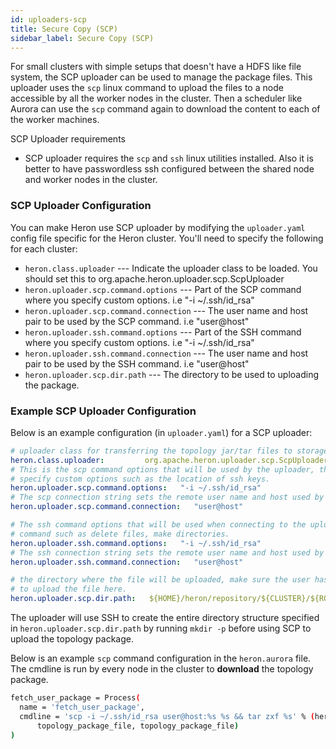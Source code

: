 ```yaml
---
id: uploaders-scp
title: Secure Copy (SCP)
sidebar_label: Secure Copy (SCP)
---
```


For small clusters with simple setups that doesn't have a HDFS like file system, the SCP uploader
can be used to manage the package files. This uploader uses the `scp` linux command to upload the
files to a node accessible by all the worker nodes in the cluster. Then a scheduler like Aurora can
use the `scp` command again to download the content to each of the worker machines.

SCP Uploader requirements

* SCP uploader requires the `scp` and `ssh` linux utilities installed. Also it is better to have
passwordless ssh configured between the shared node and worker nodes in the cluster.

### SCP Uploader Configuration

You can make Heron use SCP uploader by modifying the `uploader.yaml` config file specific
for the Heron cluster. You'll need to specify the following for each cluster:

* `heron.class.uploader` --- Indicate the uploader class to be loaded. You should set this to
org.apache.heron.uploader.scp.ScpUploader
* `heron.uploader.scp.command.options` --- Part of the SCP command where you specify custom options.
i.e "-i ~/.ssh/id_rsa"
* `heron.uploader.scp.command.connection` --- The user name and host pair to be used by the SCP command.
i.e "user@host"
* `heron.uploader.ssh.command.options` --- Part of the SSH command where you specify custom options.
i.e "-i ~/.ssh/id_rsa"
* `heron.uploader.ssh.command.connection` --- The user name and host pair to be used by the SSH command.
i.e "user@host"
* `heron.uploader.scp.dir.path` --- The directory to be used to uploading the package.

### Example SCP Uploader Configuration

Below is an example configuration (in `uploader.yaml`) for a SCP uploader:

```yaml
# uploader class for transferring the topology jar/tar files to storage
heron.class.uploader:         org.apache.heron.uploader.scp.ScpUploader
# This is the scp command options that will be used by the uploader, this can be used to
# specify custom options such as the location of ssh keys.
heron.uploader.scp.command.options:   "-i ~/.ssh/id_rsa"
# The scp connection string sets the remote user name and host used by the uploader.
heron.uploader.scp.command.connection:   "user@host"

# The ssh command options that will be used when connecting to the uploading host to execute
# command such as delete files, make directories.
heron.uploader.ssh.command.options:   "-i ~/.ssh/id_rsa"
# The ssh connection string sets the remote user name and host used by the uploader.
heron.uploader.ssh.command.connection:   "user@host"

# the directory where the file will be uploaded, make sure the user has the necessary permissions
# to upload the file here.
heron.uploader.scp.dir.path:   ${HOME}/heron/repository/${CLUSTER}/${ROLE}/${TOPOLOGY}
```

The uploader will use SSH to create the entire directory structure specified in `heron.uploader.scp.dir.path` 
by running `mkdir -p` before using SCP to upload the topology package.


Below is an example `scp` command configuration in the `heron.aurora` file. The cmdline is run by every node
in the cluster to **download** the topology package.

```bash
fetch_user_package = Process(
  name = 'fetch_user_package',
  cmdline = 'scp -i ~/.ssh/id_rsa user@host:%s %s && tar zxf %s' % (heron_topology_jar_uri, \
      topology_package_file, topology_package_file)
)
```